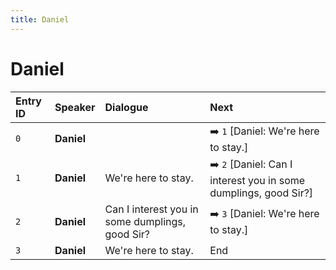 ```yaml
---
title: Daniel
---
```


# Daniel


| Entry ID | Speaker | Dialogue | Next |
| :------- | :------ | :------- | :------------ |
| `0` | **Daniel** |  | ➡️ `1` \[Daniel: We're here to stay\.\] |
| `1` | **Daniel** | We're here to stay\. | ➡️ `2` \[Daniel: Can I interest you in some dumplings, good Sir?\] |
| `2` | **Daniel** | Can I interest you in some dumplings, good Sir? | ➡️ `3` \[Daniel: We're here to stay\.\] |
| `3` | **Daniel** | We're here to stay\. | End |
